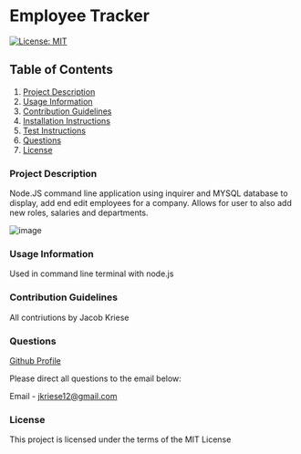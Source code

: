 # Employee Tracker

[![License: MIT](https://img.shields.io/badge/License-MIT-yellow.svg)](https://opensource.org/licenses/MIT)

## Table of Contents

1. [Project Description](#Project-Description)
1. [Usage Information](#Usage-Information)
1. [Contribution Guidelines](#Contribution-Guidelines)
1. [Installation Instructions](#Installation-Instructions)
1. [Test Instructions](#Test-Instructions)
1. [Questions](#Questions)
1. [License](#License)

### Project Description

Node.JS command line application using inquirer and MYSQL database to display, add end edit employees for a company. Allows for user to also add new roles, salaries and departments.

![image](https://user-images.githubusercontent.com/73569538/108071471-ffef3d80-7022-11eb-81dc-94cb6f7f3a1b.png)

### Usage Information

Used in command line terminal with node.js

### Contribution Guidelines

All contriutions by Jacob Kriese

### Questions

[Github Profile](https://github.com/jkriese12) <br>

Please direct all questions to the email below:

Email - jkriese12@gmail.com

### License

This project is licensed under the terms of the MIT License
